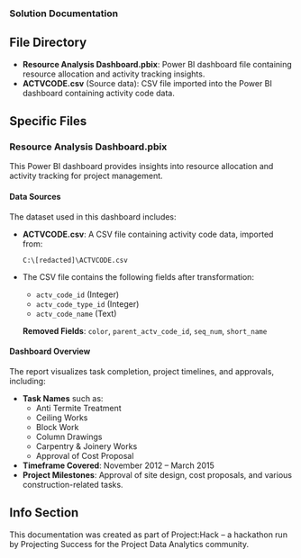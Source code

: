 ### Solution Documentation

## File Directory
- **Resource Analysis Dashboard.pbix**: Power BI dashboard file containing resource allocation and activity tracking insights.
- **ACTVCODE.csv** (Source data): CSV file imported into the Power BI dashboard containing activity code data.

## Specific Files
### **Resource Analysis Dashboard.pbix**
This Power BI dashboard provides insights into resource allocation and activity tracking for project management.

#### **Data Sources**
The dataset used in this dashboard includes:
- **ACTVCODE.csv**: A CSV file containing activity code data, imported from:
  ```
  C:\[redacted]\ACTVCODE.csv
  ```
- The CSV file contains the following fields after transformation:
  - `actv_code_id` (Integer)
  - `actv_code_type_id` (Integer)
  - `actv_code_name` (Text)
  
  **Removed Fields**: `color`, `parent_actv_code_id`, `seq_num`, `short_name`

#### **Dashboard Overview**
The report visualizes task completion, project timelines, and approvals, including:
- **Task Names** such as:
  - Anti Termite Treatment
  - Ceiling Works
  - Block Work
  - Column Drawings
  - Carpentry & Joinery Works
  - Approval of Cost Proposal
- **Timeframe Covered**: November 2012 – March 2015
- **Project Milestones**: Approval of site design, cost proposals, and various construction-related tasks.

## Info Section
This documentation was created as part of Project:Hack – a hackathon run by Projecting Success for the Project Data Analytics community.

